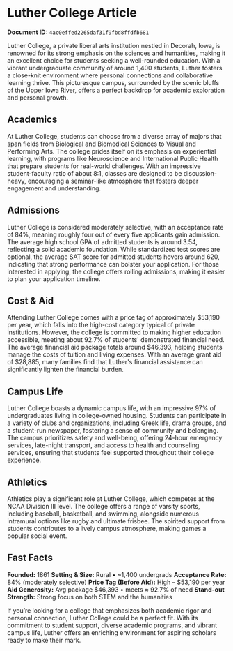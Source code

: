 # Luther College Article

**Document ID:** `4ac0effed2265daf31f9fbd8ffdfb681`

Luther College, a private liberal arts institution nestled in Decorah, Iowa, is renowned for its strong emphasis on the sciences and humanities, making it an excellent choice for students seeking a well-rounded education. With a vibrant undergraduate community of around 1,400 students, Luther fosters a close-knit environment where personal connections and collaborative learning thrive. This picturesque campus, surrounded by the scenic bluffs of the Upper Iowa River, offers a perfect backdrop for academic exploration and personal growth.

## Academics
At Luther College, students can choose from a diverse array of majors that span fields from Biological and Biomedical Sciences to Visual and Performing Arts. The college prides itself on its emphasis on experiential learning, with programs like Neuroscience and International Public Health that prepare students for real-world challenges. With an impressive student-faculty ratio of about 8:1, classes are designed to be discussion-heavy, encouraging a seminar-like atmosphere that fosters deeper engagement and understanding.

## Admissions
Luther College is considered moderately selective, with an acceptance rate of 84%, meaning roughly four out of every five applicants gain admission. The average high school GPA of admitted students is around 3.54, reflecting a solid academic foundation. While standardized test scores are optional, the average SAT score for admitted students hovers around 620, indicating that strong performance can bolster your application. For those interested in applying, the college offers rolling admissions, making it easier to plan your application timeline.

## Cost & Aid
Attending Luther College comes with a price tag of approximately $53,190 per year, which falls into the high-cost category typical of private institutions. However, the college is committed to making higher education accessible, meeting about 92.7% of students' demonstrated financial need. The average financial aid package totals around $46,393, helping students manage the costs of tuition and living expenses. With an average grant aid of $28,885, many families find that Luther's financial assistance can significantly lighten the financial burden.

## Campus Life
Luther College boasts a dynamic campus life, with an impressive 97% of undergraduates living in college-owned housing. Students can participate in a variety of clubs and organizations, including Greek life, drama groups, and a student-run newspaper, fostering a sense of community and belonging. The campus prioritizes safety and well-being, offering 24-hour emergency services, late-night transport, and access to health and counseling services, ensuring that students feel supported throughout their college experience.

## Athletics
Athletics play a significant role at Luther College, which competes at the NCAA Division III level. The college offers a range of varsity sports, including baseball, basketball, and swimming, alongside numerous intramural options like rugby and ultimate frisbee. The spirited support from students contributes to a lively campus atmosphere, making games a popular social event.

## Fast Facts
**Founded:** 1861
**Setting & Size:** Rural • ~1,400 undergrads
**Acceptance Rate:** 84% (moderately selective)
**Price Tag (Before Aid):** High – $53,190 per year
**Aid Generosity:** Avg package $46,393 • meets ≈ 92.7% of need
**Stand-out Strength:** Strong focus on both STEM and the humanities

If you’re looking for a college that emphasizes both academic rigor and personal connection, Luther College could be a perfect fit. With its commitment to student support, diverse academic programs, and vibrant campus life, Luther offers an enriching environment for aspiring scholars ready to make their mark.
